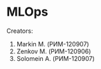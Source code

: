 # MLOps    
    
Creators:    
1. Markin M. (РИМ-120907)    
2. Zenkov M. (РИМ-120906)    
3. Solomein A. (РИМ-120907)